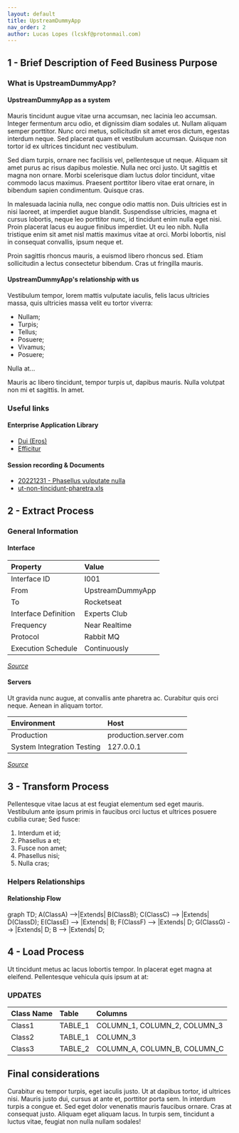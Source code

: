 ```yaml
---
layout: default
title: UpstreamDummyApp
nav_order: 2
author: Lucas Lopes (lcskf@protonmail.com)
---
```


<!--- Begin: importing scripts -->
<script src="https://cdnjs.cloudflare.com/ajax/libs/mermaid/8.8.2/mermaid.min.js" integrity="sha512-x8NWYlEsC86ngfO24tbxW6pMuyn9gYnwEW0FcSobohDc3iLCXhmRkqYXgTfE7Jwy2YCTnHRfyum8LUIiyvmgWQ==" crossorigin="anonymous"></script>
<!--- End: importing scripts -->


## 1 - Brief Description of Feed Business Purpose

### What is UpstreamDummyApp?

#### UpstreamDummyApp as a system

Mauris tincidunt augue vitae urna accumsan, nec lacinia leo accumsan. Integer fermentum arcu odio, et dignissim diam sodales ut. Nullam aliquam semper porttitor. Nunc orci metus, sollicitudin sit amet eros dictum, egestas interdum neque. Sed placerat quam et vestibulum accumsan. Quisque non tortor id ex ultrices tincidunt nec vestibulum.

Sed diam turpis, ornare nec facilisis vel, pellentesque ut neque. Aliquam sit amet purus ac risus dapibus molestie. Nulla nec orci justo. Ut sagittis et magna non ornare. Morbi scelerisque diam luctus dolor tincidunt, vitae commodo lacus maximus. Praesent porttitor libero vitae erat ornare, in bibendum sapien condimentum. Quisque cras. 

In malesuada lacinia nulla, nec congue odio mattis non. Duis ultricies est in nisi laoreet, at imperdiet augue blandit. Suspendisse ultricies, magna et cursus lobortis, neque leo porttitor nunc, id tincidunt enim nulla eget nisi. Proin placerat lacus eu augue finibus imperdiet. Ut eu leo nibh. Nulla tristique enim sit amet nisl mattis maximus vitae at orci. Morbi lobortis, nisl in consequat convallis, ipsum neque et.

Proin sagittis rhoncus mauris, a euismod libero rhoncus sed. Etiam sollicitudin a lectus consectetur bibendum. Cras ut fringilla mauris.

#### UpstreamDummyApp's relationship with us

Vestibulum tempor, lorem mattis vulputate iaculis, felis lacus ultricies massa, quis ultricies massa velit eu tortor viverra:

- Nullam;
- Turpis;
- Tellus;
- Posuere;
- Vivamus;
- Posuere;

Nulla at...

Mauris ac libero tincidunt, tempor turpis ut, dapibus mauris. Nulla volutpat non mi et sagittis. In amet.

### Useful links

#### Enterprise Application Library

- [Dui (Eros)](https://app.rocketseat.com.br/)
- [Efficitur](https://app.rocketseat.com.br/)

#### Session recording & Documents

- [20221231 - Phasellus vulputate nulla](https://app.rocketseat.com.br/)
- [ut-non-tincidunt-pharetra.xls](https://app.rocketseat.com.br/)

## 2 - Extract Process

### General Information

#### Interface

| Property             | Value            |
| :------------------- | :--------------- |
| Interface ID         | I001             |
| From                 | UpstreamDummyApp |
| To                   | Rocketseat       |
| Interface Definition | Experts Club     |
| Frequency            | Near Realtime    |
| Protocol             | Rabbit MQ        |
| Execution Schedule   | Continuously     |

_[Source](https://app.rocketseat.com.br/)_

#### Servers

Ut gravida nunc augue, at convallis ante pharetra ac. Curabitur quis orci neque. Aenean in aliquam tortor.

| Environment                | Host                  |
| :------------------------- | :-------------------- |
| Production                 | production.server.com |
| System Integration Testing | 127.0.0.1             |

_[Source](https://app.rocketseat.com.br/)_


## 3 - Transform Process

Pellentesque vitae lacus at est feugiat elementum sed eget mauris. Vestibulum ante ipsum primis in faucibus orci luctus et ultrices posuere cubilia curae; Sed fusce:

1. Interdum et id;
2. Phasellus a et;
3. Fusce non amet;
4. Phasellus nisi;
5. Nulla cras;

### Helpers Relationships

#### Relationship Flow

<div class="mermaid">
graph TD;
    A(ClassA) -->|Extends| B(ClassB);
    C(ClassC) --> |Extends| D(ClassD);
    E(ClassE) --> |Extends| B;
    F(ClassF) --> |Extends| D;
    G(ClassG) --> |Extends| D;
    B --> |Extends| D;
</div>


## 4 - Load Process

Ut tincidunt metus ac lacus lobortis tempor. In placerat eget magna at eleifend. Pellentesque vehicula quis ipsum at at:

### UPDATES

| Class Name | Table   | Columns                      |
| :--------- | :------ | :--------------------------- |
| Class1     | TABLE_1 | COLUMN_1, COLUMN_2, COLUMN_3 |
| Class2     | TABLE_1 | COLUMN_3                     |
| Class3     | TABLE_2 | COLUMN_A, COLUMN_B, COLUMN_C |


## Final considerations

Curabitur eu tempor turpis, eget iaculis justo. Ut at dapibus tortor, id ultrices nisi. Mauris justo dui, cursus at ante et, porttitor porta sem. In interdum turpis a congue et.
Sed eget dolor venenatis mauris faucibus ornare. Cras at consequat justo. Aliquam eget aliquam lacus. In turpis sem, tincidunt a luctus vitae, feugiat non nulla nullam sodales!
